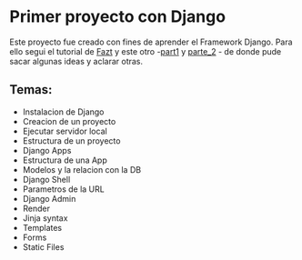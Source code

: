 # **Primer proyecto con Django**
Este proyecto fue creado con fines de aprender el Framework Django. Para ello segui el tutorial de [Fazt](https://youtu.be/T1intZyhXDU?si=yuVa2TMhcoXkZMsn)
y este otro -[part1](https://pybaq.co/blog/una-guia-completa-de-django-para-principiantes-parte-1/) y [parte_2](https://pybaq.co/blog/una-guia-completa-de-django-para-principiantes-parte-2/) - de donde pude sacar algunas ideas y aclarar otras. 

## Temas: 
* Instalacion de Django
* Creacion de un proyecto
* Ejecutar servidor local
* Estructura de un proyecto
* Django Apps
* Estructura de una App
* Modelos y la relacion con la DB
* Django Shell
* Parametros de la URL
* Django Admin
* Render
* Jinja syntax
* Templates
* Forms
* Static Files
